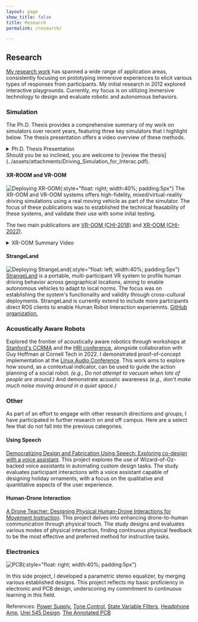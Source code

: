 ```yaml
---
layout: page
show_title: false
title: Research
permalink: /research/

---
```

## Research
[My research work](https://scholar.google.com/citations?user=-mbjmIoAAAAJ&hl=en) has spanned a wide range of application areas, consistently focusing on prototyping immersive experiences to elicit various types of responses from participants. My initial research in 2012 explored interactive playgrounds. Currently, my focus is on utilizing immersive technology to design and evaluate robotic and autonomous behaviors.

### Simulation
The Ph.D. Thesis provides a comprehensive summary of my work on simulators over recent years, featuring three key simulators that I highlight below. The thesis presentation offers a video overview of these methods.
<details>
<summary>Ph.D. Thesis Presentation </summary>
<iframe width="100%" height="315" src="https://www.youtube-nocookie.com/embed/ILzKnZxclC8?si=gJlULxfI5UkXr-4e" title="YouTube video player" frameborder="0" allow="accelerometer; autoplay; clipboard-write; encrypted-media; gyroscope; picture-in-picture; web-share" allowfullscreen></iframe>
<small>Apologies for the zoom-level quality of the recording.</small>
</details>
Should you be so inclined, you are welcome to [review the thesis](../assets/attachments/Driving_Simulation_for_Interac.pdf).

#### XR-ROOM and VR-OOM
![Deploying XR-OOM](../assets/images/David_ParkingLotCrop.jpeg){:style="float: right; width:40%; padding:5px"}
The XR-OOM and VR-OOM systems offers high-fidelity, mixed/virtual-reality driving simulations using a real moving vehicle as part of the simulator. The focus of these publications was to established the technical feasability of these systems, and validate their use with some inital testing.
 
The two main publications are [VR-OOM (CHI-2018)](https://doi.org/10.1145/3491102.3517704) and [XR-OOM (CHI-2022)](https://doi.org/10.1145/3173574.3173739).
<details>
<summary>XR-OOM Summary Video</summary>
<iframe width="100%" height="315" src="https://www.youtube-nocookie.com/embed/Jbww4XLWn2s?si=-pNnSq8N_FRk9F7k" title="YouTube video player" frameborder="0" allow="accelerometer; autoplay; clipboard-write; encrypted-media; gyroscope; picture-in-picture; web-share" allowfullscreen></iframe>
</details>

#### StrangeLand

![Deploying StrangeLand](../assets/images/NewHeroStrangeLand.jpg){:style="float: left; width:40%; padding:5px"}
[StrangeLand](https://doi.org/10.1109/TVT.2022.3152611) is a portable, multi-participant VR system to profile human driving behavior across geographical locations, aiming to enable autonomous vehicles to adapt to local norms. The focus was on establishing the system's functionality and validity through cross-cultural deployments. StrangeLand is currently extend to include more participants direct ROS clients to enable Human Robot Interaction experiemnts. [GitHub organization.](https://github.com/orgs/Strange-Land/)

### Acoustically Aware Robots
Explored the frontier of acoustically aware robotics through workshops at [Stanford's CCRMA](https://ccrma.stanford.edu/workshops/canceled-using-neural-nets-sonic-interaction-design) and the [HRI conference](https://dl.acm.org/doi/abs/10.1145/3434074.3444876), alongside collaboration with Guy Hoffman at Cornell Tech in 2022. I demonstrated proof-of-concept implementation at the [Linux Audio Conference](https://lac.linuxaudio.org/2019/). This work aims to explore how sound, as a contextual indicator, can be used to guide the action planning of a social robot. *(e.g., Do not attempt to vacuum when lots of people are around.)* And demonstrate acoustic awareness *(e.g., don't make much noise moving around in a quiet space.)*

### Other
As part of an effort to engage with other research directions and groups, I have participated in further research on and off campus. Here are a select few that do not fall into the previous categories. 

#### Using Speech
[Democratizing Design and Fabrication Using Speech: Exploring co-design with a voice assistant](https://dl.acm.org/doi/10.1145/3469595.3469624).
This project explores the use of Wizard-of-Oz-backed voice assistants in automating custom design tasks. The study evaluates participant interactions with a voice assistant capable of designing holiday ornaments, with a focus on the qualitative and quantitative aspects of the user experience.

#### Human-Drone Interaction
[A Drone Teacher: Designing Physical Human-Drone Interactions for Movement Instruction](https://doi.org/10.1145/3568162.3576985).
This project delves into enhancing drone-to-human communication through physical touch. The study designs and evaluates various modes of physical interaction, finding continuous physical feedback to be the most effective and preferred method for instructive tasks.

### Electronics 
![PCB](../assets/images/pcb.jpeg){:style="float: right; width:40%; padding:5px"}

In this side project, I developed a parametric stereo equalizer, by merging various established designs. This project reflects my basic proficiency in electronic and PCB design, underscoring my commitment to continuous learning in this field. 

References: [Power Supply](https://sound-au.com/project192.htm), [Tone Control](https://sound-au.com/articles/eq.htm#s6), [State Variable Filters](https://sound-au.com/articles/state-variable.htm#s30), [Headphone Amp](https://sound-au.com/project113.htm), [Urei 545 Design](https://www.schematicsforfree.com/archive/file/Audio/Products/Professional%20Audio/U-V/UREI/UREI%20545%20Parametric%20EQ.jpg). [The Annotated PCB](../assets/images/AnnotatedPCB.jpg)